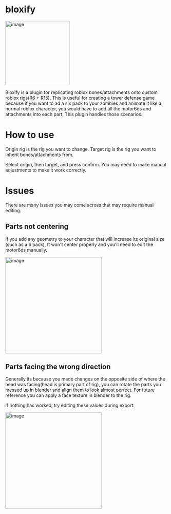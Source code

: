 # bloxify

<img src="https://github.com/user-attachments/assets/50732205-d9d2-4477-a33c-5d28a7f1309b" alt="image" width="200"/>

Bloxify is a plugin for replicating roblox bones/attachments onto custom roblox rigs(R6 + R15). This is useful for creating a tower defense game because if you want to ad a six pack to your zombies and animate it like a normal roblox character, you would have to add all the motor6ds and attachments into each part. This plugin handles those scenarios.

# How to use

Origin rig is the rig you want to change.
Target rig is the rig you want to inherit bones/attachments from.

Select origin, then target, and press confirm. You may need to make manual adjustments to make it work correctly.

# Issues

There are many issues you may come across that may require manual editing.

## Parts not centering

If you add any geometry to your character that will increase its original size (such as a 6 pack), It won't center properly and you'll need to edit the motor6ds manually.

<img src="https://github.com/user-attachments/assets/fec6e89c-eef3-4e0d-a4b8-d61db9cb8aa4" alt="image" width="300"/>

## Parts facing the wrong direction

Generally its because you made changes on the opposite side of where the head was facing(head is primary part of rig), you can rotate the parts you messed up in blender and align them to look almost perfect. For future reference you can apply a face texture in blender to the rig.

If nothing has worked, try editing these values during export:

<img src="https://github.com/user-attachments/assets/ce067877-38d2-4b13-bf1a-6ad543c46202" alt="image" width="300"/>


